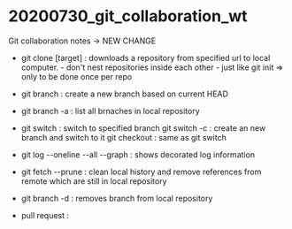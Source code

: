 # 20200730_git_collaboration_wt
Git collaboration notes -> NEW CHANGE

- git clone <url> [target]   : downloads a repository from specified url to local computer.
                               - don't nest repositories inside each other
                               - just like git init => only to be done once per repo

- git branch <branch name>   : create a new branch based on current HEAD
- git branch -a              : list all brnaches in local repository
 
- git switch <branch name>   : switch to specified branch
  git switch -c <branch name>: create an new branch and switch to it
  git checkout <branch name> : same as git switch

- git log --oneline --all --graph : shows decorated log information

- git fetch --prune          : clean local history and remove references from remote which are still in local repository

- git branch -d <branch name>: removes branch from local repository

- pull request               : 

